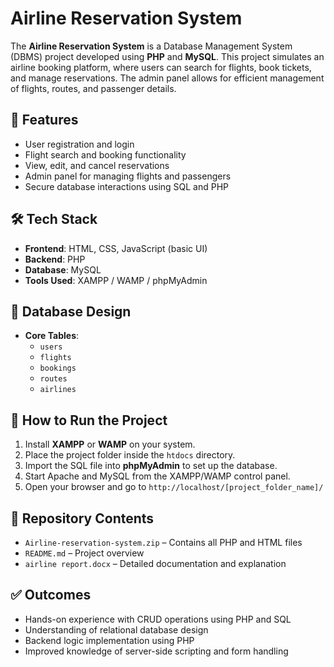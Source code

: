 # Airline Reservation System

The **Airline Reservation System** is a Database Management System (DBMS) project developed using **PHP** and **MySQL**. This project simulates an airline booking platform, where users can search for flights, book tickets, and manage reservations. The admin panel allows for efficient management of flights, routes, and passenger details.

## 🚀 Features
- User registration and login
- Flight search and booking functionality
- View, edit, and cancel reservations
- Admin panel for managing flights and passengers
- Secure database interactions using SQL and PHP

## 🛠️ Tech Stack
- **Frontend**: HTML, CSS, JavaScript (basic UI)
- **Backend**: PHP
- **Database**: MySQL
- **Tools Used**: XAMPP / WAMP / phpMyAdmin

## 🧩 Database Design
- **Core Tables**:
  - `users`
  - `flights`
  - `bookings`
  - `routes`
  - `airlines`

## 🧪 How to Run the Project
1. Install **XAMPP** or **WAMP** on your system.
2. Place the project folder inside the `htdocs` directory.
3. Import the SQL file into **phpMyAdmin** to set up the database.
4. Start Apache and MySQL from the XAMPP/WAMP control panel.
5. Open your browser and go to `http://localhost/[project_folder_name]/`

## 📁 Repository Contents
- `Airline-reservation-system.zip` – Contains all PHP and HTML files
- `README.md` – Project overview
- `airline report.docx` – Detailed documentation and explanation

## ✅ Outcomes
- Hands-on experience with CRUD operations using PHP and SQL
- Understanding of relational database design
- Backend logic implementation using PHP
- Improved knowledge of server-side scripting and form handling

